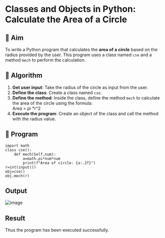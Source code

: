 # Classes and Objects in Python: Calculate the Area of a Circle

## 🎯 Aim
To write a Python program that calculates the **area of a circle** based on the radius provided by the user. This program uses a class named `cse` and a method `mech` to perform the calculation.

## 🧠 Algorithm
1. **Get user input**: Take the radius of the circle as input from the user.
2. **Define the class**: Create a class named `cse`.
3. **Define the method**: Inside the class, define the method `mech` to calculate the area of the circle using the formula:  
   Area = pi *r^2 
4. **Execute the program**: Create an object of the class and call the method with the radius value.

## 🧾 Program
```
import math 
class cse():
    def mech(Self,num):
        a=math.pi*num*num 
        print(f"Area of circle: {a:.2f}")
r=int(input())
obj=cse()
obj.mech(r)
```

## Output

![image](https://github.com/user-attachments/assets/df28a7de-c757-49f8-9e51-094867a17a0f)

## Result
Thus the program has been executed successfully.
